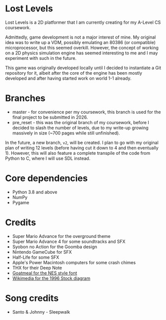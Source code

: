 # Lost Levels

Lost Levels is a 2D platformer that I am currently creating for my A-Level CS coursework.

Admittedly, game development is not a major interest of mine. My original idea was to write up a VDM, possibly emulating an 80386 (or compatible) microprocessor, but this seemed overkill. However, the concept of working on a 2D physics simulation engine has seemed interesting to me and I may experiment with such in the future.

This game was originally developed locally until I decided to instantiate a Git repository for it, albeit after the core of the engine has been mostly developed and after having started work on world 1-1 already.

# Branches
- master - for convenience per my coursework, this branch is used for the final project to be submitted in 2026.
- pre_reset - this was the original branch of my coursework, before I decided to slash the number of levels, due to my write-up growing massively in size (~700 pages while still unfinished).

In the future, a new branch, `v2`, will be created. I plan to go with my original plan of writing 12 levels (before having cut it down to 4 and then eventually 1). However, this will also feature a complete transpile of the code from Python to C, where I will use SDL instead.

# Core dependencies
- Python 3.8 and above
- NumPy
- Pygame

# Credits
- Super Mario Advance for the overground theme
- Super Mario Advance 4 for some soundtracks and SFX
- Syobon no Action for the Goomba design
- Nintendo GameCube for SFX
- Half-Life for some SFX
- Apple's Power Macintosh computers for some crash chimes
- THX for their Deep Note
- [Goatmeal for the NES style font](https://fontstruct.com/fontstructions/show/406653/nintendo_nes_font)
- [Wikimedia for the 1996 Stock diagram](https://commons.wikimedia.org/wiki/File:1996_Stock_Train_Diagram_(7-car).png)

# Song credits
- Santo & Johnny - Sleepwalk